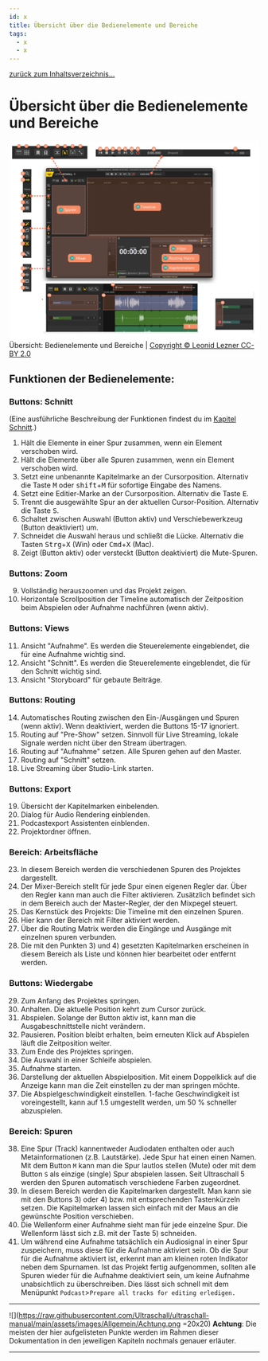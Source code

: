 ```yaml
---
id: x
title: Übersicht über die Bedienelemente und Bereiche
tags:
  - x
  - x
---
```


[zurück zum Inhaltsverzeichnis...](https://pad.gwdg.de/t3uoZPBsTyigArO0yHq8jw#)

<!-- @todo: Links auf  Git main umziehen -->
<!-- @todo: Bildunterschrifen hinzufügen-->
<!-- @todo: Die Nummern die im Kapitel "Übersicht über die Bedienelemente und Bereiche" verwedet werden sollten sich duch alle Dokumente ziehen -->

# Übersicht über die Bedienelemente und Bereiche

![Übersicht der Bedienelemente](https://raw.githubusercontent.com/Ultraschall/ultraschall-manual/main/assets/images/GUI-Gesamtuebersicht/Uebersichta.png) Übersicht: Bedienelemente und Bereiche | [Copyright © Leonid Lezner CC-BY 2.0](https://raw.githubusercontent.com/leonidlezner/ultraschall-tutorial/main/docs/downloads/Quick-Info-Ultraschall.pdf)

## Funktionen der Bedienelemente:
### Buttons: Schnitt
(Eine ausführliche Beschreibung der Funktionen findest du im [Kapitel Schnitt](./Schnitt.md).)

1. Hält die Elemente in einer Spur zusammen, wenn ein Element verschoben wird.
2. Hält die Elemente über alle Spuren zusammen, wenn ein Element verschoben wird.
3. Setzt eine unbenannte Kapitelmarke an der Cursorposition. Alternativ die Taste <kbd>M</kbd> oder <kbd>shift</kbd>+<kbd>M</kbd> für sofortige Eingabe des Namens.
4. Setzt eine Editier-Marke an der Cursorposition. Alternativ die Taste <kbd>E</kbd>.
5. Trennt die ausgewählte Spur an der aktuellen Cursor-Position. Alternativ die Taste <kbd>S</kbd>.
6. Schaltet zwischen Auswahl (Button aktiv) und Verschiebewerkzeug (Button deaktiviert) um.
7. Schneidet die Auswahl heraus und schließt die Lücke. Alternativ die Tasten <kbd>Strg</kbd>+<kbd>X</kbd> (Win) oder <kbd>Cmd</kbd>+<kbd>X</kbd> (Mac).
8. Zeigt (Button aktiv) oder versteckt (Button deaktiviert) die Mute-Spuren.

### Buttons: Zoom
9. Vollständig herauszoomen und das Projekt zeigen.
10. Horizontale Scrollposition der Timeline automatisch der Zeitposition beim Abspielen oder Aufnahme nachführen (wenn aktiv).

### Buttons: Views
11. Ansicht "Aufnahme". Es werden die Steuerelemente eingeblendet, die für eine Aufnahme wichtig sind.
12. Ansicht "Schnitt". Es werden die Steuerelemente eingeblendet, die für den Schnitt wichtig sind.
13. Ansicht "Storyboard" für gebaute Beiträge.

### Buttons: Routing
14. Automatisches Routing zwischen den Ein-/Ausgängen und Spuren (wenn aktiv). Wenn deaktiviert, werden die Buttons 15-17 ignoriert.
15. Routing auf "Pre-Show" setzen. Sinnvoll für Live Streaming, lokale Signale werden nicht über den Stream übertragen.
16. Routing auf "Aufnahme" setzen. Alle Spuren gehen auf den Master.
17. Routing auf "Schnitt" setzen.
18. Live Streaming über Studio-Link starten.

### Buttons: Export
19. Übersicht der Kapitelmarken einbelenden.
20. Dialog für Audio Rendering einblenden.
21. Podcastexport Assistenten einblenden.
22. Projektordner öffnen.

### Bereich: Arbeitsfläche
23. In diesem Bereich werden die verschiedenen Spuren des Projektes dargestellt.
24. Der Mixer-Bereich stellt für jede Spur einen eigenen Regler dar. Über den Regler kann man auch die Filter aktivieren. Zusätzlich befindet sich in dem Bereich auch der Master-Regler, der den Mixpegel steuert.
25. Das Kernstück des Projekts: Die Timeline mit den einzelnen Spuren.
26. Hier kann der Bereich mit Filter aktiviert werden.
27. Über die Routing Matrix werden die Eingänge und Ausgänge mit einzelnen spuren verbunden.
28. Die mit den Punkten 3) und 4) gesetzten Kapitelmarken erscheinen in diesem Bereich als Liste und können hier bearbeitet oder entfernt werden.

### Buttons: Wiedergabe
29. Zum Anfang des Projektes springen.
30. Anhalten. Die aktuelle Position kehrt zum Cursor zurück.
31. Abspielen. Solange der Button aktiv ist, kann man die Ausgabeschnittstelle nicht verändern.
32. Pausieren. Position bleibt erhalten, beim erneuten Klick auf Abspielen läuft die Zeitposition weiter.
33. Zum Ende des Projektes springen.
34. Die Auswahl in einer Schleife abspielen.
35. Aufnahme starten.
36. Darstellung der aktuellen Abspielposition. Mit einem Doppelklick auf die Anzeige kann man die Zeit einstellen zu der man springen möchte.
37. Die Abspielgeschwindigkeit einstellen. 1-fache Geschwindigkeit ist voreingestellt, kann auf 1.5 umgestellt werden, um 50 % schneller abzuspielen.

### Bereich: Spuren
38. Eine Spur (Track) kannentweder Audiodaten enthalten oder auch Metainformationen (z.B. Lautstärke). Jede Spur hat einen einen Namen. Mit dem Button `M` kann man die Spur lautlos stellen (Mute) oder mit dem Button `S` als einzige (single) Spur abspielen lassen. Seit Ultraschall 5 werden den Spuren automatisch verschiedene Farben zugeordnet.
39. In diesem Bereich werden die Kapitelmarken dargestellt. Man kann sie mit den Buttons 3) oder 4) bzw. mit entsprechenden Tastenkürzeln setzen. Die Kapitelmarken lassen sich einfach mit der Maus an die gewünschte Position verschieben.
40. Die Wellenform einer Aufnahme sieht man für jede einzelne Spur. Die Wellenform lässt sich z.B. mit der Taste 5) schneiden.
41. Um während eine Aufnahme tatsächlich ein Audiosignal in einer Spur zuspeichern, muss diese für die Aufnahme aktiviert sein. Ob die Spur für die Aufnahme aktiviert ist, erkennt man am kleinen roten Indikator neben dem Spurnamen. Ist das Projekt fertig aufgenommen, sollten alle Spuren wieder für die Aufnahme deaktiviert sein, um keine Aufnahme unabsichtlich zu überschreiben. Dies lässt sich schnell mit dem Menüpunkt `Podcast`>`Prepare all tracks for editing erledigen.`

___
![](https://raw.githubusercontent.com/Ultraschall/ultraschall-manual/main/assets/images/Allgemein/Achtung.png =20x20) **Achtung**: Die meisten der hier aufgelisteten Punkte werden im Rahmen dieser Dokumentation in den jeweiligen Kapiteln nochmals genauer erläuter.
___